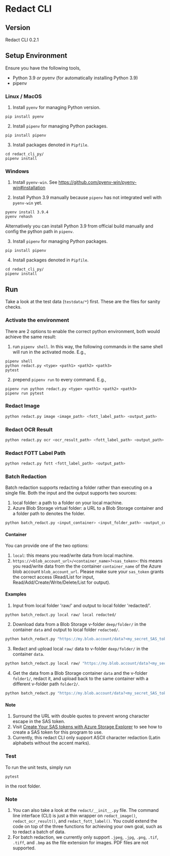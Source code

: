 # Redact CLI

## Version
Redact CLI 0.2.1

## Setup Environment

Ensure you have the following tools,
- Python 3.9 _or_ pyenv (for automatically installing Python 3.9)
- pipenv

### Linux / MacOS

1. Install `pyenv` for managing Python version.

```
pip install pyenv
```

2. Install `pipenv` for managing Python packages.

```
pip install pipenv
```

3. Install packages denoted in `Pipfile`.
```
cd redact_cli_py/
pipenv install
```

### Windows

1. Install `pyenv-win`. See https://github.com/pyenv-win/pyenv-win#installation

2. Install Python 3.9 manually because `pipenv` has not integrated well with `pyenv-win` yet.

```
pyenv install 3.9.4
pyenv rehash
```

Alternatively you can install Python 3.9 from official build manually and config the python path in `pipenv`.

3. Install `pipenv` for managing Python packages.

```
pip install pipenv
```

4. Install packages denoted in `Pipfile`.
```
cd redact_cli_py/
pipenv install
```


## Run

Take a look at the test data (`testdata/*`) first. These are the files for sanity checks.

### Activate the environment

There are 2 options to enable the correct python environment, both would achieve the same result:

1. run `pipenv shell`. In this way, the following commands in the same shell will run in the activated mode. E.g.,
```
pipenv shell
python redact.py <type> <path1> <path2> <path3>
pytest
```

2. prepend `pipenv run` to every command. E.g.,
```
pipenv run python redact.py <type> <path1> <path2> <path3>
pipenv run pytest
```

### Redact Image

``` bash
python redact.py image <image_path> <fott_label_path> <output_path>
```

### Redact OCR Result

``` bash
python redact.py ocr <ocr_result_path> <fott_label_path> <output_path>
```

### Redact FOTT Label Path

``` bash
python redact.py fott <fott_label_path> <output_path>
```

### Batch Redaction
Batch redaction supports redacting a folder rather than executing on a single file. Both the input and the output supports two sources:
1. local folder: a path to a folder on your local machine.
2. Azure Blob Storage virtual folder: a URL to a Blob Storage container and a folder path to denotes the folder.

``` bash
python batch_redact.py <input_container> <input_folder_path> <output_container> <output_folder_path>
```

#### Container
You can provide one of the two options:
1. `local`: this means you read/write data from local machine.
2. `https://<blob_account_url>/<container_name>?<sas_token>`: this means you read/write data from the the container `container_name` of the Azure blob account `blob_account_url`. Please make sure your `sas_token` grants the correct access (Read/List for input, Read/Add/Create/Write/Delete/List for output).

#### Examples

1. Input from local folder 'raw/' and output to local folder 'redacted/'.
``` bash
python batch_redact.py local raw/ local redacted/
```

2. Download data from a Blob Storage v-folder `deep/folder/` in the container `data` and output to local folder `redacted/`.
``` bash
python batch_redact.py "https://my.blob.account/data?<my_secret_SAS_token>" deep/folder/ local redacted/
```

3. Redact and upload local `raw/` data to v-folder `deep/folder/` in the container `data`.
``` bash
python batch_redact.py local raw/ "https://my.blob.account/data?<my_secret_SAS_token>" deep/folder/
```

4. Get the data from a Blob Storage container `data` and the v-folder `folder1/`, redact it, and upload back to the same container with a different v-folder path `folder2/`.
``` bash
python batch_redact.py "https://my.blob.account/data?<my_secret_SAS_token>" folder1/ "https://my.blob.account/data?<my_secret_SAS_token>" folder2/
```

#### Note

1. Surround the URL with double quotes to prevent wrong character escape in the SAS token.
2. Visit [Create Your SAS tokens with Azure Storage Explorer](https://docs.microsoft.com/en-us/azure/cognitive-services/translator/document-translation/create-sas-tokens?tabs=Containers) to see how to create a SAS token for this program to use.
3. Currently, this redact CLI only support ASCII character redaction (Latin alphabets without the accent marks).

### Test

To run the unit tests, simply run

```
pytest
```

in the root folder.

### Note

1. You can also take a look at the `redact/__init__.py` file. The command line interface (CLI) is just a thin wrapper on `redact_image()`, `redact_ocr_result()`, and `redact_fott_label()`. You could extend the code on top of the three functions for achieving your own goal, such as to redact a batch of data.
2. For batch redaction, we currently only support `.jpeg`, `.jpg`, `.png`, `.tif`, `.tiff`, and `.bmp` as the file extension for images. PDF files are not supported.
